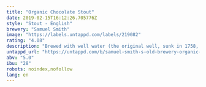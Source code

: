 ```yaml
---
title: "Organic Chocolate Stout"
date: 2019-02-15T16:12:26.705776Z
style: "Stout - English"
brewery: "Samuel Smith"
image: "https://labels.untappd.com/labels/219082"
rating: "4.08"
description: "Brewed with well water (the original well, sunk in 1758, is still in use with the hard water is drawn from 85 feet underground), the gently roasted organic chocolate malt and organic cocoa impart a delicious, smooth and creamy character, with inviting deep flavours and a delightful finish – this is the perfect marriage of satisfying stout and luxurious chocolate."
untappd_url: "https://untappd.com/b/samuel-smith-s-old-brewery-organic-chocolate-stout/219082"
abv: "5.0"
ibu: "28"
robots: noindex,nofollow
lang: en
---
```

